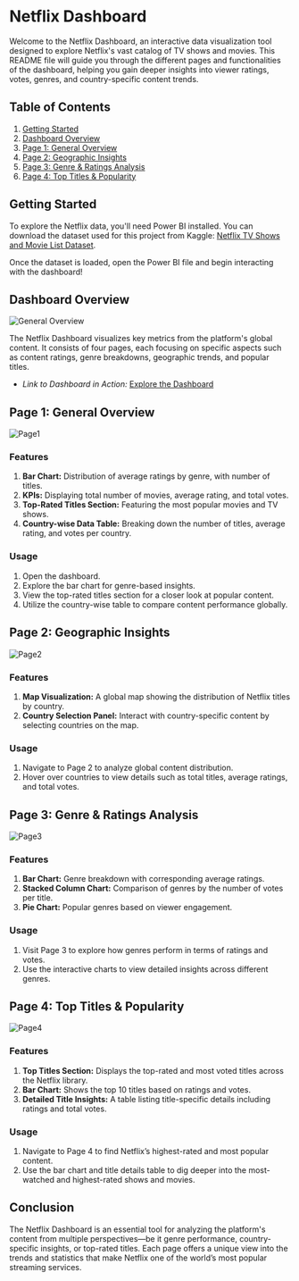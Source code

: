 # Netflix Dashboard

Welcome to the Netflix Dashboard, an interactive data visualization tool designed to explore Netflix's vast catalog of TV shows and movies. This README file will guide you through the different pages and functionalities of the dashboard, helping you gain deeper insights into viewer ratings, votes, genres, and country-specific content trends.

## Table of Contents
1. [Getting Started](#getting-started)
2. [Dashboard Overview](#dashboard-overview)
3. [Page 1: General Overview](#page-1-overview)
4. [Page 2: Geographic Insights](#page-2-geographic-insights)
5. [Page 3: Genre & Ratings Analysis](#page-3-genre-ratings-analysis)
6. [Page 4: Top Titles & Popularity](#page-4-top-titles-popularity)

## Getting Started<a name="getting-started"></a>

To explore the Netflix data, you'll need Power BI installed. You can download the dataset used for this project from Kaggle: [Netflix TV Shows and Movie List Dataset](https://www.kaggle.com/datasets/snehaanbhawal/netflix-tv-shows-and-movie-list). 

Once the dataset is loaded, open the Power BI file and begin interacting with the dashboard!

## Dashboard Overview<a name="dashboard-overview"></a>

![General Overview](Dashboard_Images/1.png)

The Netflix Dashboard visualizes key metrics from the platform's global content. It consists of four pages, each focusing on specific aspects such as content ratings, genre breakdowns, geographic trends, and popular titles.

- *Link to Dashboard in Action:* [Explore the Dashboard](https://www.novypro.com/project/netflix-dashboard)

## Page 1: General Overview<a name="page-1-overview"></a>

![Page1](Dashboard_Images/1.png)

### Features

1. **Bar Chart:** Distribution of average ratings by genre, with number of titles.
2. **KPIs:** Displaying total number of movies, average rating, and total votes.
3. **Top-Rated Titles Section:** Featuring the most popular movies and TV shows.
4. **Country-wise Data Table:** Breaking down the number of titles, average rating, and votes per country.

### Usage

1. Open the dashboard.
2. Explore the bar chart for genre-based insights.
3. View the top-rated titles section for a closer look at popular content.
4. Utilize the country-wise table to compare content performance globally.

## Page 2: Geographic Insights<a name="page-2-geographic-insights"></a>

![Page2](Dashboard_Images/2.png)

### Features
1. **Map Visualization:** A global map showing the distribution of Netflix titles by country.
2. **Country Selection Panel:** Interact with country-specific content by selecting countries on the map.

### Usage
1. Navigate to Page 2 to analyze global content distribution.
2. Hover over countries to view details such as total titles, average ratings, and total votes.

## Page 3: Genre & Ratings Analysis<a name="page-3-genre-ratings-analysis"></a>

![Page3](Dashboard_Images/3.png)

### Features
1. **Bar Chart:** Genre breakdown with corresponding average ratings.
2. **Stacked Column Chart:** Comparison of genres by the number of votes per title.
3. **Pie Chart:** Popular genres based on viewer engagement.

### Usage
1. Visit Page 3 to explore how genres perform in terms of ratings and votes.
2. Use the interactive charts to view detailed insights across different genres.
  
## Page 4: Top Titles & Popularity<a name="page-4-top-titles-popularity"></a>

![Page4](Dashboard_Images/4.png)

### Features
1. **Top Titles Section:** Displays the top-rated and most voted titles across the Netflix library.
2. **Bar Chart:** Shows the top 10 titles based on ratings and votes.
3. **Detailed Title Insights:** A table listing title-specific details including ratings and total votes.

### Usage
1. Navigate to Page 4 to find Netflix’s highest-rated and most popular content.
2. Use the bar chart and title details table to dig deeper into the most-watched and highest-rated shows and movies.

## Conclusion

The Netflix Dashboard is an essential tool for analyzing the platform's content from multiple perspectives—be it genre performance, country-specific insights, or top-rated titles. Each page offers a unique view into the trends and statistics that make Netflix one of the world’s most popular streaming services.
